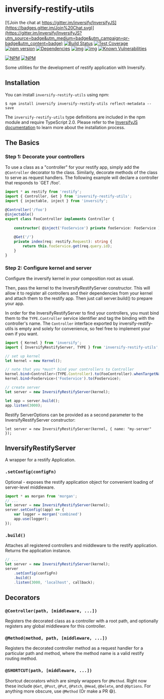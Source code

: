 # inversify-restify-utils

[![Join the chat at https://gitter.im/inversify/InversifyJS](https://badges.gitter.im/Join%20Chat.svg)](https://gitter.im/inversify/InversifyJS?utm_source=badge&utm_medium=badge&utm_campaign=pr-badge&utm_content=badge)
[![Build Status](https://secure.travis-ci.org/inversify/inversify-restify-utils.svg?branch=master)](https://travis-ci.org/inversify/inversify-restify-utils)
[![Test Coverage](https://codeclimate.com/github/inversify/inversify-restify-utils/badges/coverage.svg)](https://codeclimate.com/github/inversify/inversify-restify-utils/coverage)
[![npm version](https://badge.fury.io/js/inversify-restify-utils.svg)](http://badge.fury.io/js/inversify-restify-utils)
[![Dependencies](https://david-dm.org/inversify/inversify-restify-utils.svg)](https://david-dm.org/inversify/inversify-restify-utils#info=dependencies)
[![img](https://david-dm.org/inversify/inversify-restify-utils/dev-status.svg)](https://david-dm.org/inversify/inversify-restify-utils/#info=devDependencies)
[![img](https://david-dm.org/inversify/inversify-restify-utils/peer-status.svg)](https://david-dm.org/inversify/inversify-restify-utils/#info=peerDependenciess)
[![Known Vulnerabilities](https://snyk.io/test/github/inversify/inversify-restify-utils/badge.svg)](https://snyk.io/test/github/inversify/inversify-restify-utils)

[![NPM](https://nodei.co/npm/inversify-restify-utils.png?downloads=true&downloadRank=true)](https://nodei.co/npm/inversify-restify-utils/)
[![NPM](https://nodei.co/npm-dl/inversify-restify-utils.png?months=9&height=3)](https://nodei.co/npm/inversify-restify-utils/)

Some utilities for the development of restify application with Inversify.

## Installation
You can install `inversify-restify-utils` using npm:

```
$ npm install inversify inversify-restify-utils reflect-metadata --save
```

The `inversify-restify-utils` type definitions are included in the npm module and require TypeScript 2.0.
Please refer to the [InversifyJS documentation](https://github.com/inversify/InversifyJS#installation) to learn more about the installation process.

## The Basics

### Step 1: Decorate your controllers
To use a class as a "controller" for your restify app, simply add the `@Controller` decorator to the class. Similarly, decorate methods of the class to serve as request handlers. 
The following example will declare a controller that responds to `GET /foo'.

```ts
import * as restify from 'restify';
import { Controller, Get } from 'inversify-restify-utils';
import { injectable, inject } from 'inversify';

@Controller('/foo')
@injectable()
export class FooController implements Controller {
    
    constructor( @inject('FooService') private fooService: FooService ) {}
    
    @Get('/')
    private index(req: restify.Request): string {
        return this.fooService.get(req.query.id);
    }
}
```

### Step 2: Configure kernel and server
Configure the inversify kernel in your composition root as usual.

Then, pass the kernel to the InversifyRestifyServer constructor. This will allow it to register all controllers and their dependencies from your kernel and attach them to the restify app.
Then just call server.build() to prepare your app.

In order for the InversifyRestifyServer to find your controllers, you must bind them to the `TYPE.Controller` service identifier and tag the binding with the controller's name.
The `Controller` interface exported by inversify-restify-utils is empty and solely for convenience, so feel free to implement your own if you want.

```ts
import { Kernel } from 'inversify';
import { InversifyRestifyServer, TYPE } from 'inversify-restify-utils';

// set up kernel
let kernel = new Kernel();

// note that you *must* bind your controllers to Controller 
kernel.bind<Controller>(TYPE.Controller).to(FooController).whenTargetNamed('FooController');
kernel.bind<FooService>('FooService').to(FooService);

// create server
let server = new InversifyRestifyServer(kernel);

let app = server.build();
app.listen(3000);
```

Restify ServerOptions can be provided as a second parameter to the InversifyRestifyServer constructor:

```let server = new InversifyRestifyServer(kernel, { name: "my-server" });```

## InversifyRestifyServer
A wrapper for a restify Application.

### `.setConfig(configFn)`
Optional - exposes the restify application object for convenient loading of server-level middleware.

```ts
import * as morgan from 'morgan';
// ...
let server = new InversifyRestifyServer(kernel);
server.setConfig((app) => {
    var logger = morgan('combined')
    app.use(logger);
});
```

### `.build()`
Attaches all registered controllers and middleware to the restify application. Returns the application instance.

```ts
// ...
let server = new InversifyRestifyServer(kernel);
server
    .setConfig(configFn)
    .build()
    .listen(3000, 'localhost', callback);
```

## Decorators

### `@Controller(path, [middleware, ...])`

Registers the decorated class as a controller with a root path, and optionally registers any global middleware for this controller.

### `@Method(method, path, [middleware, ...])`

Registers the decorated controller method as a request handler for a particular path and method, where the method name is a valid restify routing method.

### `@SHORTCUT(path, [middleware, ...])`

Shortcut decorators which are simply wrappers for `@Method`. Right now these include `@Get`, `@Post`, `@Put`, `@Patch`, `@Head`, `@Delete`, and `@Options`. For anything more obscure, use `@Method` (Or make a PR :smile:).
